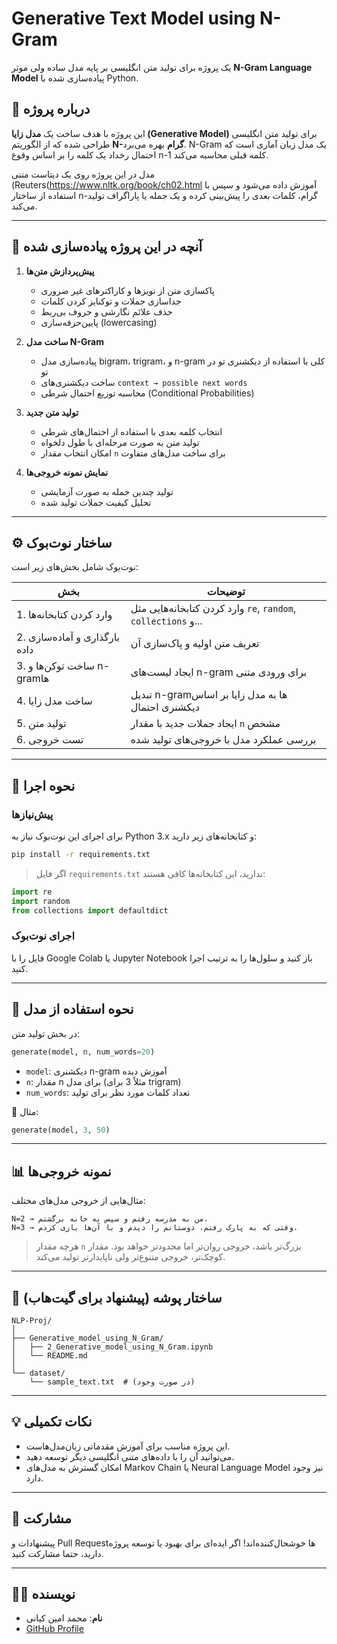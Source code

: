 
# Generative Text Model using N-Gram  
یک پروژه برای تولید متن انگلیسی بر پایه مدل ساده ولی موثر **N-Gram Language Model** پیاده‌سازی شده با Python.

## 📌 درباره پروژه

این پروژه با هدف ساخت یک **مدل زایا (Generative Model)** برای تولید متن انگلیسی طراحی شده که از الگوریتم **N-گرام** بهره می‌برد. N-Gram یک مدل زبان آماری است که احتمال رخداد یک کلمه را بر اساس وقوع n-1 کلمه قبلی محاسبه می‌کند.

مدل در این پروژه روی یک دیتاست متنی (Reuters(https://www.nltk.org/book/ch02.html آموزش داده می‌شود و سپس با استفاده از ساختار n-گرام، کلمات بعدی را پیش‌بینی کرده و یک جمله یا پاراگراف تولید می‌کند.

---

## 🧠 آنچه در این پروژه پیاده‌سازی شده

1. **پیش‌پردازش متن‌ها**  
   - پاکسازی متن از نویزها و کاراکترهای غیر ضروری  
   - جداسازی جملات و توکنایز کردن کلمات  
   - حذف علائم نگارشی و حروف بی‌ربط  
   - پایین‌حرفه‌سازی (lowercasing)

2. **ساخت مدل N-Gram**  
   - پیاده‌سازی مدل bigram، trigram، و n-gram کلی با استفاده از دیکشنری تو در تو  
   - ساخت دیکشنری‌های `context → possible next words`  
   - محاسبه توزیع احتمال شرطی (Conditional Probabilities)

3. **تولید متن جدید**  
   - انتخاب کلمه بعدی با استفاده از احتمال‌های شرطی  
   - تولید متن به صورت مرحله‌ای با طول دلخواه  
   - امکان انتخاب مقدار `n` برای ساخت مدل‌های متفاوت

4. **نمایش نمونه خروجی‌ها**  
   - تولید چندین جمله به صورت آزمایشی  
   - تحلیل کیفیت جملات تولید شده

---

## ⚙️ ساختار نوت‌بوک

نوت‌بوک شامل بخش‌های زیر است:

| بخش | توضیحات |
|------|---------|
| 1. وارد کردن کتابخانه‌ها | وارد کردن کتابخانه‌هایی مثل `re`, `random`, `collections` و... |
| 2. بارگذاری و آماده‌سازی داده | تعریف متن اولیه و پاک‌سازی آن |
| 3. ساخت توکن‌ها و n-gramها | ایجاد لیست‌های n-gram برای ورودی متنی |
| 4. ساخت مدل زایا | تبدیل n-gramها به مدل زایا بر اساس دیکشنری احتمال |
| 5. تولید متن | ایجاد جملات جدید با مقدار `n` مشخص |
| 6. تست خروجی | بررسی عملکرد مدل با خروجی‌های تولید شده |

---

## 🚀 نحوه اجرا

### پیش‌نیازها

برای اجرای این نوت‌بوک نیاز به Python 3.x و کتابخانه‌های زیر دارید:

```bash
pip install -r requirements.txt
```

> اگر فایل `requirements.txt` ندارید، این کتابخانه‌ها کافی هستند:  
```python
import re  
import random  
from collections import defaultdict
```

### اجرای نوت‌بوک

فایل را با Google Colab یا Jupyter Notebook باز کنید و سلول‌ها را به ترتیب اجرا کنید.

---

## 📝 نحوه استفاده از مدل

در بخش تولید متن:

```python
generate(model, n, num_words=20)
```

- `model`: دیکشنری n-gram آموزش دیده
- `n`: مقدار n برای مدل (مثلاً 3 برای trigram)
- `num_words`: تعداد کلمات مورد نظر برای تولید

📌 مثال:
```python
generate(model, 3, 50)
```

---

## 📊 نمونه خروجی‌ها

مثال‌هایی از خروجی مدل‌های مختلف:

```
N=2 → من به مدرسه رفتم و سپس به خانه برگشتم.
N=3 → وقتی که به پارک رفتم، دوستانم را دیدم و با آن‌ها بازی کردم.
```

> هرچه مقدار `n` بزرگ‌تر باشد، خروجی روان‌تر اما محدودتر خواهد بود. مقدار کوچک‌تر، خروجی متنوع‌تر ولی ناپایدارتر تولید می‌کند.

---

## 📁 ساختار پوشه (پیشنهاد برای گیت‌هاب)

```
NLP-Proj/
│
├── Generative_model_using_N_Gram/
│   ├── 2_Generative_model_using_N_Gram.ipynb
│   └── README.md
│
└── dataset/
    └── sample_text.txt  # (در صورت وجود)
```

---

## 💡 نکات تکمیلی

- این پروژه مناسب برای آموزش مقدماتی زبان‌مدل‌هاست.
- می‌توانید آن را با داده‌های متنی انگلیسی دیگر توسعه دهید.
- امکان گسترش به مدل‌های Markov Chain یا Neural Language Model نیز وجود دارد.

---

## 🙌 مشارکت

پیشنهادات و Pull Requestها خوشحال‌کننده‌اند! اگر ایده‌ای برای بهبود یا توسعه پروژه دارید، حتما مشارکت کنید.

---

## 🧑‍💻 نویسنده

- **نام**: محمد امین کیانی  
- [GitHub Profile](https://github.com/M-Amin-Kiani)
